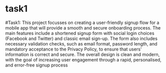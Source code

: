 # task1

#Task1: This project focusses on creating a user-friendly signup flow for a mobile app that will provide a smooth and secure onboarding process. The main features include a shortened signup form with social login choices (Facebook and Twitter) and classic email sign-up. The form also includes necessary validation checks, such as email format, password length, and mandatory acceptance to the Privacy Policy, to ensure that users' information is correct and secure. The overall design is clean and modern, with the goal of increasing user engagement through a rapid, personalised, and error-free signup process
